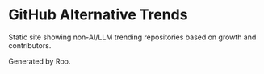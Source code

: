 # GitHub Alternative Trends

Static site showing non-AI/LLM trending repositories based on growth and contributors.

Generated by Roo.